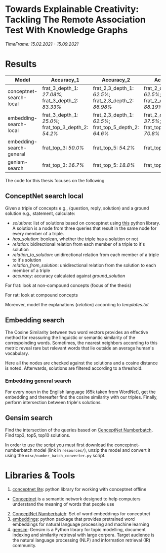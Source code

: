 # Towards Explainable Creativity: Tackling The Remote Association Test With Knowledge Graphs

*TimeFrame: 15.02.2021 - 15.09.2021*

# Results

| Model | Accuracy_1 | Accuracy_2 | Accuracy_3 |
| ------ | ------ | ------ | ------ |
| conceptnet-search-local | frat_3_depth_1: *27.08%*; frat_3_depth_2: *83.33%*| frat_2,3_depth_1: *62.5%*; frat_2,3_depth_2: *86.98%* | frat_2_depth_1: *62.5%*; frat_2_depth_2: *88.19%* |
| embedding-search-local | frat_3_depth_1: *25.0%*; frat_top_3_depth_2: *54.2%* | frat_2,3_depth_1: *62.5%*; frat_top_5_depth_2: *64.6%* | frat_2_depth_1: *37.5%*; frat_top_10_depth_2: *70.8%* |
| embedding-search-general | frat_top_3: *50.0%*| frat_top_5: *54.2%*| frat_top_10: *58.3%*|
| genism-search | frat_top_3: *16.7%* | frat_top_5: *18.8%* | frat_top_10: *31.2%* |

The code for this thesis focuses on the following

## ConceptNet search local
Given a triple of concepts e.g., (question, reply, solution) and a ground solution e.g., statement, calculate:

- *solutions*: list of solutions based on conceptnet using [this](https://github.com/ldtoolkit/conceptnet-lite) python library. A solution is a node from three queries that result in the same node for every member of a triple.
- *has_solution*: boolean, whether the triple has a solution or not
- *relation*: bidirectional relation from each member of a triple to it's solution
- *relation_to_solution*: unidirectional relation from each member of a triple to it's solution
- *relation_from_solution*: unidirectional relation from the solution to each member of a triple
- *accuracy*: accuracy calculated against *ground_solution*

For frat: look at non-compound concepts (focus of the thesis)

For rat: look at compound concepts

Moreover, model the explanations (*relation*) according to *templates.txt*

## Embedding search
The Cosine Similarity between two word vectors provides an effective method for reassuring the linguistic or semantic similarity of the correspoinding words. Sometimes, the nearest neighbors according to this metric reveal rare but relevant words that lie outside an average human's vocabulary.

Here all the nodes are checked against the solutions and a cosine distance is noted. Afterwards, solutions are filtered according to a threshold.

### Embedding general search
For every noun in the English language (65k taken from WordNet), get the embedding and thereafter find the cosine similarity with our triples. Finally, perform intersection between triple's solutions.

## Gensim search
Find the intersection of the queries based on [CenceptNet Numberbatch](https://github.com/commonsense/conceptnet-numberbatch). Find top3, top5, top10 solutions.

In order to use the script you must first download the conceptnet-numberbatch model (link in `resources/`), unzip the model and convert it using the `misc/number_batch_converter.py` script.

# Libraries & Tools

1. [conceptnet lite](https://github.com/ldtoolkit/conceptnet-lite): python library for working with conceptnet offline
  - [Conceptnet](https://conceptnet.io/) is a semantic network designed to help computers understand the meaning of words that people use
2. [ConceptNet Numberbatch](https://github.com/commonsense/conceptnet-numberbatch): Set of word embeddings for conceptnet
3. [embeddings](https://github.com/vzhong/embeddings): python package that provides pretrained word embeddings for natural language processing and machine learning
4. [gensim](https://github.com/RaRe-Technologies/gensim): Gensim is a Python library for topic modelling, document indexing and similarity retrieval with large corpora. Target audience is the natural language processing (NLP) and information retrieval (IR) community.

